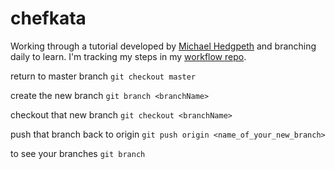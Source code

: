 # chefkata

Working through a tutorial developed by [Michael Hedgpeth](https://github.com/mhedgpeth/chef-by-example) and branching daily to learn. I'm tracking my steps in my [workflow repo](https://github.com/anniehedgpeth/workflow).

return to master branch
`git checkout master`

create the new branch
`git branch <branchName>`

checkout that new branch
`git checkout <branchName>`

push that branch back to origin
`git push origin <name_of_your_new_branch>`

to see your branches
`git branch`